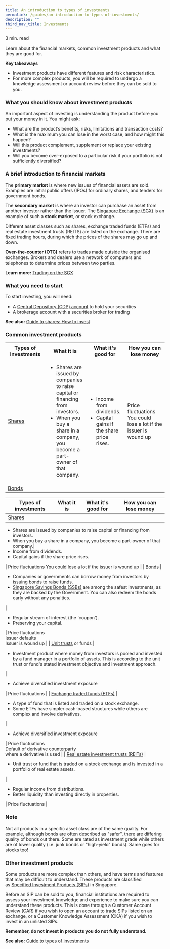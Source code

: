 ```yaml
---
title: An introduction to types of investment​s
permalink: /guides/an-introduction-to-types-of-investments/
description: ""
third_nav_title: Investments
---
```

3 min. read

Learn about the financial markets, common investment products and what they are good for.

**Key takeaways**

*   Investment products have different features and risk characteristics.
*   For more complex products, you will be required to undergo a knowledge assessment or account review before they can be sold to you.

### What you should know about investment products

An important aspect of investing is understanding the product before you put your money in it. You might ask:

*   What are the product’s benefits, risks, limitations and transaction costs?
*   What is the maximum you can lose in the worst case, and how might this happen?
*   Will this product complement, supplement or replace your existing investments?
*   Will you become over-exposed to a particular risk if your portfolio is not sufficiently diversified?

### A brief introduction to financial markets

The&nbsp;**primary market**&nbsp;is where new issues of financial assets are sold. Examples are initial public offers (IPOs) for ordinary shares, and tenders for government bonds.

The&nbsp;**secondary market**&nbsp;is where an investor can purchase an asset from another investor rather than the issuer. The&nbsp;[Singapore Exchange (SGX)](https://www.sgx.com/)&nbsp;is an example of such a&nbsp;**stock market**, or stock exchange.

Different asset classes such as shares, exchange traded funds (ETFs) and real estate investment trusts (REITS) are listed on the exchange. There are fixed trading hours, during which the prices of the shares may go up and down.

**Over-the-counter (OTC)**&nbsp;refers to trades made outside the organised exchanges. Brokers and dealers use a network of computers and telephones to determine prices between two parties.

**Learn more:**&nbsp;[Trading on the SGX](https://www.sgx.com/beginners-guide-investing)

### What you need to start

To start investing, you will need:

*   A&nbsp;[Central Depository (CDP) account](https://www1.cdp.sgx.com/sgx-cdp-web/login)&nbsp;to hold your securities
*   A brokerage account with a securities broker for trading

**See also:**&nbsp;[Guide to shares: How to invest](/guides/guide-to-shares-how-to-invest)

### Common investment products

<table> 
<tbody><tr>
		<th style="text-align: center">Types of investments</th>
		<th style="text-align: center">What it is</th>
		<th style="text-align: center">What it's good for</th>
		<th style="text-align: center">How you can lose money</th>
	</tr>
	<tr>
		<td width="25%"><a href="/guides/guide-to-shares-what-you-need-to-know-before-you-invest">Shares</a></td>
    <td width="25%"><ul>
			<li>Shares are issued by companies to raise capital or financing from investors.</li>
			<li>When you buy a share in a company, you become a part-owner of that company.</li>
			</ul></td>
		<td width="25%"><ul>
			<li>Income from dividends.</li>
			<li>Capital gains if the share price rises.</li>
			</ul></td>
		<td width="25%">Price fluctuations You could lose a lot if the issuer is wound up</td>
	</tr>
		<tr>
		<td width="25%"><a href="/guides/understanding-bonds">Bonds</a> </td>
		<td width="25%"></td>
		<td width="25%"></td>
		<td width="25%"></td>
	</tr>
</tbody></table>

| Types of investments | What it is | What it's good for | How you can lose money |
| --- | --- | --- | --- |
| [Shares](/guides/guide-to-shares-what-you-need-to-know-before-you-invest) | 
*   Shares are issued by companies to raise capital or financing from investors.
*   When you buy a share in a company, you become a part-owner of that company.| 
*   Income from dividends.
*   Capital gains if the share price rises.

 | Price fluctuations You could lose a lot if the issuer is wound up |
| [Bonds](/guides/understanding-bonds) | 

*   Companies or governments can borrow money from investors by issuing bonds to raise funds.
*   [Singapore Savings Bonds (SSBs)](https://www.mas.gov.sg/bonds-and-bills/Singapore-Savings-Bonds)&nbsp;are among the safest investments, as they are backed by the Government. You can also redeem the bonds early without any penalties.

 | 

*   Regular stream of interest (the 'coupon').
*   Preserving your capital.

 | Price fluctuations  
Issuer defaults  
Issuer is wound up |
| [Unit trusts](/guides/understanding-unit-trusts)&nbsp;or funds | 

*   Investment product where money from investors is pooled and invested by a fund manager in a portfolio of assets. This is according to the unit trust or fund's stated investment objective and investment approach.

 | 

*   Achieve diversified investment exposure

 | Price fluctuations |
| [Exchange traded funds (ETFs)](/guides/guide-to-etfs-understanding-exchange-traded-funds) | 

*   A type of fund that is listed and traded on a stock exchange.
*   Some ETFs have simpler cash-based structures while others are complex and involve derivatives.

 | 

*   Achieve diversified investment exposure

 | Price fluctuations  
Default of derivative counterparty  
where a derivative is used |
| [Real estate investment trusts (REITs)](/guides/understanding-real-estate-investment-trusts-reits) | 

*   Unit trust or fund that is traded on a stock exchange and is invested in a portfolio of real estate assets.

 | 

*   Regular income from distributions.
*   Better liquidity than investing directly in properties.

 | Price fluctuations |

### Note

Not all products in a specific asset class are of the same quality. For example, although bonds are often described as "safer", there are differing quality of bonds out there. Some are rated as investment grade while others are of lower quality (i.e. junk bonds or "high-yield" bonds). Same goes for stocks too!

### Other investment products

Some products are more complex than others, and have terms and features that may be difficult to understand. These products are classified as&nbsp;[Specified Investment Products (SIPs)](/guides/understanding-specified-investment-products-sips)&nbsp;in Singapore.

Before an SIP can be sold to you, financial institutions are required to assess your investment knowledge and experience to make sure you can understand these products. This is done through a Customer Account Review (CAR) if you wish to open an account to trade SIPs listed on an exchange, or a Customer Knowledge Assessment (CKA) if you wish to invest in an unlisted SIPs.

**Remember, do not invest in products you do not**&nbsp;**fully understand.**

**See also:**&nbsp;[Guide to types of investments](/starter-packs/guide-to-types-of-investments)